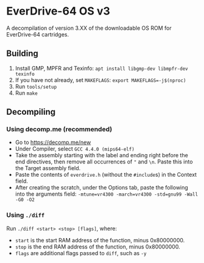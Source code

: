 # EverDrive-64 OS v3

A decompilation of version 3.XX of the downloadable OS ROM for EverDrive-64
cartridges.

## Building
1. Install GMP, MPFR and Texinfo: `apt install libgmp-dev libmpfr-dev texinfo`
2. If you have not already, set `MAKEFLAGS`: `export MAKEFLAGS=-j$(nproc)`
3. Run `tools/setup`
4. Run `make`

## Decompiling

### Using decomp.me (recommended)
* Go to https://decomp.me/new
* Under Compiler, select `GCC 4.4.0 (mips64-elf)`
* Take the assembly starting with the label and ending right before the end
  directives, then remove all occurrences of `"` and `\n`.  Paste this into the
  Target assembly field.
* Paste the contents of `everdrive.h` (without the `#include`s) in the Context
  field.
* After creating the scratch, under the Options tab, paste the following into
  the arguments field: `-mtune=vr4300 -march=vr4300 -std=gnu99 -Wall -G0 -O2`

### Using `./diff`
Run `./diff <start> <stop> [flags]`, where:
* `start` is the start RAM address of the function, minus 0x80000000.
* `stop` is the end RAM address of the function, minus 0x80000000.
* `flags` are additional flags passed to `diff`, such as `-y`
